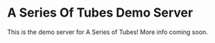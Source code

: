 # A Series Of Tubes Demo Server

This is the demo server for A Series of Tubes! More info coming soon.
